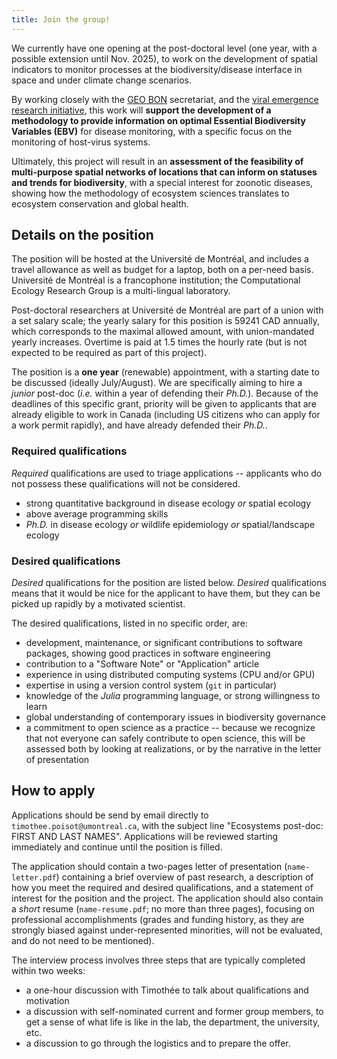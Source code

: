 ```yaml
---
title: Join the group!
---
```


We currently have one opening at the post-doctoral level (one year, with a
possible extension until Nov. 2025), to work on the development of spatial
indicators to monitor processes at the biodiversity/disease interface in space
and under climate change scenarios.

By working closely with the [GEO BON](https://geobon.org/) secretariat, and the
[viral emergence research initiative](https://www.viralemergence.org/), this
work will **support the development of a methodology to provide information on
optimal Essential Biodiversity Variables (EBV)** for disease monitoring, with a specific focus on
the monitoring of host-virus systems.

Ultimately, this project will result in an **assessment of the feasibility of
multi-purpose spatial networks of locations that can inform on statuses and
trends for biodiversity**, with a special interest for zoonotic diseases,
showing how the methodology of ecosystem sciences translates to ecosystem
conservation and global health.

## Details on the position

The position will be hosted at the Université de Montréal, and includes a travel
allowance as well as budget for a laptop, both on a per-need basis. Université
de Montréal is a francophone institution; the Computational Ecology Research
Group is a multi-lingual laboratory.

Post-doctoral researchers at Université de Montréal are part of a union with a
set salary scale; the yearly salary for this position is 59241 CAD annually,
which corresponds to the maximal allowed amount, with union-mandated yearly
increases. Overtime is paid at 1.5 times the hourly rate (but is not expected to
be required as part of this project).

The position is a **one year** (renewable) appointment, with a starting date to
be discussed (ideally July/August). We are specifically aiming to hire a
*junior* post-doc (*i.e.* within a year of defending their *Ph.D.*). Because of
the deadlines of this specific grant, priority will be given to applicants that
are already eligible to work in Canada (including US citizens who can apply for a work permit rapidly), and have already defended their *Ph.D.*.

### Required qualifications

*Required* qualifications are used to triage applications -- applicants who do
not possess these qualifications will not be considered.

- strong quantitative background in disease ecology *or* spatial ecology
- above average programming skills
- *Ph.D.* in disease ecology *or* wildlife epidemiology *or* spatial/landscape ecology

### Desired qualifications

*Desired* qualifications for the position are listed below. *Desired*
qualifications means that it would be nice for the applicant to have them, but
they can be picked up rapidly by a motivated scientist.

The desired qualifications, listed in no specific order, are:

- development, maintenance, or significant contributions to software packages,
  showing good practices in software engineering
- contribution to a "Software Note" or "Application" article
- experience in using distributed computing systems (CPU and/or GPU)
- expertise in using a version control system (`git` in particular)
- knowledge of the *Julia* programming language, or strong willingness to learn
- global understanding of contemporary issues in biodiversity governance
- a commitment to open science as a practice -- because we recognize that not
  everyone can safely contribute to open science, this will be assessed both by
  looking at realizations, or by the narrative in the letter of presentation

## How to apply

Applications should be send by email directly to `timothee.poisot@umontreal.ca`,
with the subject line "Ecosystems post-doc: FIRST AND LAST NAMES". Applications
will be reviewed starting immediately and continue until the position is filled.

The application should contain a two-pages letter of presentation
(`name-letter.pdf`) containing a brief overview of past research, a description
of how you meet the required and desired qualifications, and a statement of
interest for the position and the project. The application should also contain a
*short* resume (`name-resume.pdf`; no more than three pages), focusing on
professional accomplishments (grades and funding history, as they are strongly
biased against under-represented minorities, will not be evaluated, and do not
need to be mentioned).

The interview process involves three steps that are typically completed within
two weeks:

- a one-hour discussion with Timothée to talk about qualifications and
motivation
- a discussion with self-nominated current and former group members,
to get a sense of what life is like in the lab, the department, the university,
etc.
- a discussion to go through the logistics and to prepare the
offer.
